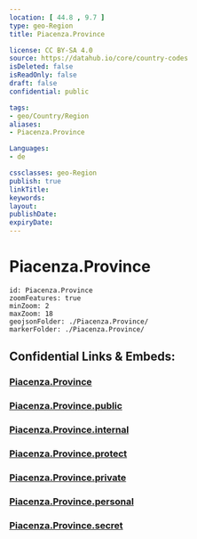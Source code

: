 ```yaml
---
location: [ 44.8 , 9.7 ] 
type: geo-Region
title: Piacenza.Province

license: CC BY-SA 4.0
source: https://datahub.io/core/country-codes
isDeleted: false
isReadOnly: false
draft: false
confidential: public

tags:
- geo/Country/Region
aliases:
- Piacenza.Province

Languages:
- de

cssclasses: geo-Region
publish: true
linkTitle: 
keywords: 
layout: 
publishDate: 
expiryDate: 
---
```


# Piacenza.Province

```leaflet
id: Piacenza.Province
zoomFeatures: true 
minZoom: 2 
maxZoom: 18
geojsonFolder: ./Piacenza.Province/
markerFolder: ./Piacenza.Province/
```


## Confidential Links & Embeds: 

### [Piacenza.Province](/_Standards/Earth/Continent/Europe/Europe~South/Italy/regions~Italy/Emilia-Romagna/Piacenza.Province.md) 

### [Piacenza.Province.public](/_public/Earth/Continent/Europe/Europe~South/Italy/regions~Italy/Emilia-Romagna/Piacenza.Province.public.md) 

### [Piacenza.Province.internal](/_internal/Earth/Continent/Europe/Europe~South/Italy/regions~Italy/Emilia-Romagna/Piacenza.Province.internal.md) 

### [Piacenza.Province.protect](/_protect/Earth/Continent/Europe/Europe~South/Italy/regions~Italy/Emilia-Romagna/Piacenza.Province.protect.md) 

### [Piacenza.Province.private](/_private/Earth/Continent/Europe/Europe~South/Italy/regions~Italy/Emilia-Romagna/Piacenza.Province.private.md) 

### [Piacenza.Province.personal](/_personal/Earth/Continent/Europe/Europe~South/Italy/regions~Italy/Emilia-Romagna/Piacenza.Province.personal.md) 

### [Piacenza.Province.secret](/_secret/Earth/Continent/Europe/Europe~South/Italy/regions~Italy/Emilia-Romagna/Piacenza.Province.secret.md)

